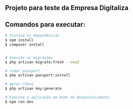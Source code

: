 ## Projeto para teste da Empresa Digitaliza


## Comandos para executar:

```bash
# Instale as dependências
$ npm install
$ composer install


# Execute as migrações
$ php artisan migrate:fresh --seed

# rodar passport
$ php artisan passport:install

# gerar chave
$ php artisan key:generate

# Execute a aplicação em modo de desenvolvimento
$ npm run dev
